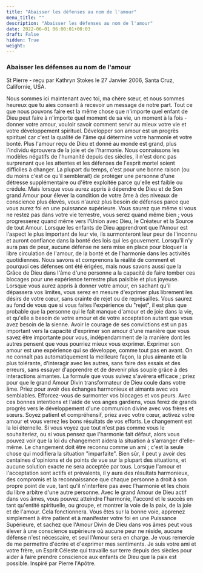 ```yaml
---
title: "Abaisser les défenses au nom de l'amour"
menu_title: ""
description: "Abaisser les défenses au nom de l'amour"
date: 2022-06-01 06:00:01+00:03
draft: False
hidden: True
weight:
---
```

### Abaisser les défenses au nom de l'amour

St Pierre - reçu par Kathryn Stokes le 27 Janvier 2006, Santa Cruz, Californie, USA.

Nous sommes ici maintenant avec toi, ma chère sœur, et nous sommes heureux que tu aies consenti à recevoir un message de notre part. Tout ce que nous pouvons faire est la même chose que n'importe quel enfant de Dieu peut faire à n'importe quel moment de sa vie, un moment à la fois - donner votre amour, vouloir savoir comment servir au mieux votre vie et votre développement spirituel.
Développer son amour est un progrès spirituel car c'est la qualité de l'âme qui détermine votre harmonie et votre bonté. Plus l'amour reçu de Dieu et donné au monde est grand, plus l'individu éprouvera de la joie et de l'harmonie. Nous connaissons les modèles négatifs de l'humanité depuis des siècles, il n'est donc pas surprenant que les attentes et les défenses de l'esprit mortel soient difficiles à changer. La plupart du temps, c'est pour une bonne raison (ou du moins c'est ce qu'il semblerait) de protéger une personne d'une détresse supplémentaire ou d'être exploitée parce qu'elle est faible ou crédule. Mais lorsque vous aurez appris à dépendre de Dieu et de Son grand Amour pour élever la condition de votre âme à des niveaux de conscience plus élevés, vous n'aurez plus besoin de défenses parce que vous aurez foi en une puissance supérieure. Vous saurez que même si vous ne restez pas dans votre vie terrestre, vous serez quand même bien ; vous progresserez quand même vers l'Union avec Dieu, le Créateur et la Source de tout Amour.
Lorsque les enfants de Dieu apprendront que l'Amour est l'aspect le plus important de leur vie, ils surmonteront leur peur de l'inconnu et auront confiance dans la bonté des lois qui les gouvernent. Lorsqu'il n'y aura pas de peur, aucune défense ne sera mise en place pour bloquer la libre circulation de l'amour, de la bonté et de l'harmonie dans les activités quotidiennes. Nous savons et comprenons la réalité de comment et pourquoi ces défenses ont été érigées, mais nous savons aussi que la Grâce de Dieu dans l'âme d'une personne a la capacité de faire tomber ces blocages pour une expérience terrestre plus paisible et plus joyeuse.
Lorsque vous aurez appris à donner votre amour, en sachant qu'il dépassera vos limites, vous serez en mesure d'exprimer plus librement les désirs de votre cœur, sans crainte de rejet ou de représailles. Vous saurez au fond de vous que si vous faites l'expérience du "rejet", il est plus que probable que la personne qui le fait manque d'amour et de joie dans la vie, et qu'elle a besoin de votre amour et de votre acceptation autant que vous avez besoin de la sienne.
Avoir le courage de ses convictions est un pas important vers la capacité d'exprimer son amour d'une manière que vous savez être importante pour vous, indépendamment de la manière dont les autres pensent que vous pourriez mieux vous exprimer. Exprimer son amour est une expérience qui se développe, comme tout pas en avant. On ne connaît pas automatiquement la meilleure façon, la plus aimante et la plus tolérante, d'interagir avec les autres, sans faire des essais et des erreurs, sans essayer d'apprendre et de devenir plus souple grâce à des interactions aimantes.
La formule que vous suivez s'avérera efficace ; priez pour que le grand Amour Divin transformateur de Dieu coule dans votre âme. Priez pour avoir des échanges harmonieux et aimants avec vos semblables. Efforcez-vous de surmonter vos blocages et vos peurs. Avec ces bonnes intentions et l'aide de vos anges gardiens, vous ferez de grands progrès vers le développement d'une communion divine avec vos frères et sœurs. Soyez patient et compréhensif, priez avec votre cœur, activez votre amour et vous verrez les bons résultats de vos efforts.
Le changement est la loi éternelle. Si vous voyez que tout n'est pas comme vous le souhaiteriez, ou si vous pensez que l'harmonie fait défaut, alors vous pouvez voir que la loi du changement aidera la situation à s'arranger d'elle-même. Le changement doit être reconnu comme un ami ; c'est la seule chose qui modifiera la situation "imparfaite". Bien sûr, il peut y avoir des centaines d'opinions et de points de vue sur la plupart des situations, et aucune solution exacte ne sera acceptée par tous. Lorsque l'amour et l'acceptation sont actifs et prévalents, il y aura des résultats harmonieux, des compromis et la reconnaissance que chaque personne a droit à son propre point de vue, tant qu'il n'interfère pas avec l'harmonie et les choix du libre arbitre d'une autre personne.
Avec le grand Amour de Dieu actif dans vos âmes, vous pouvez atteindre l'harmonie, l'accord et le succès en tant qu'entité spirituelle, ou groupe, et montrer la voie de la paix, de la joie et de l'amour. Cela fonctionnera. Vous êtes sur la bonne voie, apprenez simplement à être patient et à manifester votre foi en une Puissance Supérieure, et sachez que l'Amour Divin de Dieu dans vos âmes peut vous élever à une conscience supérieure où aucune peur ne réside, aucune défense n'est nécessaire, et seul l'Amour sera en charge.
Je vous remercie de me permettre d'écrire et d'exprimer mes sentiments. Je suis votre ami et votre frère, un Esprit Céleste qui travaille sur terre depuis des siècles pour aider à faire prendre conscience aux enfants de Dieu que la paix est possible.
Inspiré par Pierre l'Apôtre.